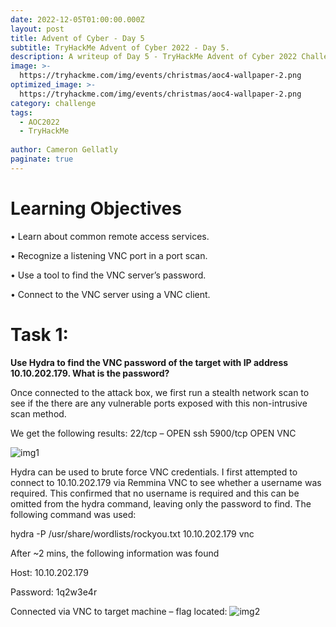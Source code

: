 ```yaml
---
date: 2022-12-05T01:00:00.000Z
layout: post
title: Advent of Cyber - Day 5
subtitle: TryHackMe Advent of Cyber 2022 - Day 5.
description: A writeup of Day 5 - TryHackMe Advent of Cyber 2022 Challenge.
image: >-
  https://tryhackme.com/img/events/christmas/aoc4-wallpaper-2.png
optimized_image: >-
  https://tryhackme.com/img/events/christmas/aoc4-wallpaper-2.png
category: challenge
tags:
  - AOC2022
  - TryHackMe
  
author: Cameron Gellatly
paginate: true
---
```

# Learning Objectives

•	Learn about common remote access services.

•	Recognize a listening VNC port in a port scan.

•	Use a tool to find the VNC server’s password.

•	Connect to the VNC server using a VNC client.


# Task 1:
**Use Hydra to find the VNC password of the target with IP address 10.10.202.179. What is the password?**

Once connected to the attack box, we first run a stealth network scan to see if the there are any vulnerable ports exposed with this non-intrusive scan method.

We get the following results:
22/tcp – OPEN ssh
5900/tcp OPEN VNC

![img1](https://drive.google.com/uc?id=1Z8dlTaJOBJViYDhsr7JPvL39OjN7LurF)

Hydra can be used to brute force VNC credentials.
I first attempted to connect to 10.10.202.179 via Remmina VNC to see whether a username was required. This confirmed that no username is required and this can be omitted from the hydra command, leaving only the password to find.
The following command was used:

hydra -P /usr/share/wordlists/rockyou.txt 10.10.202.179 vnc

After ~2 mins, the following information was found

Host: 10.10.202.179

Password: 1q2w3e4r
 
Connected via VNC to target machine – flag located:
![img2](https://drive.google.com/uc?id=1WtJmTWJBwauJV8Z2BKZj5bqlZ3rrBval)
